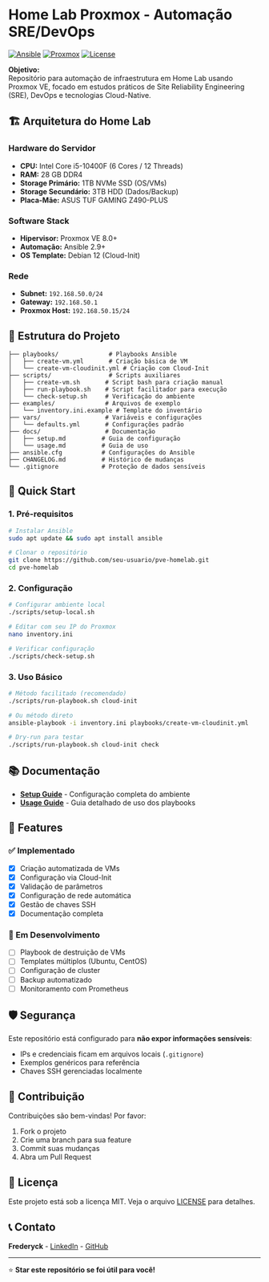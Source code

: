# Home Lab Proxmox - Automação SRE/DevOps

[![Ansible](https://img.shields.io/badge/Ansible-2.9+-red.svg)](https://ansible.com)
[![Proxmox](https://img.shields.io/badge/Proxmox-VE%208.0+-orange.svg)](https://proxmox.com)
[![License](https://img.shields.io/badge/License-MIT-blue.svg)](LICENSE)

**Objetivo:**  
Repositório para automação de infraestrutura em Home Lab usando Proxmox VE, focado em estudos práticos de Site Reliability Engineering (SRE), DevOps e tecnologias Cloud-Native.

## 🏗️ Arquitetura do Home Lab

### Hardware do Servidor
- **CPU:** Intel Core i5-10400F (6 Cores / 12 Threads)
- **RAM:** 28 GB DDR4
- **Storage Primário:** 1TB NVMe SSD (OS/VMs)
- **Storage Secundário:** 3TB HDD (Dados/Backup)
- **Placa-Mãe:** ASUS TUF GAMING Z490-PLUS

### Software Stack
- **Hipervisor:** Proxmox VE 8.0+
- **Automação:** Ansible 2.9+
- **OS Template:** Debian 12 (Cloud-Init)

### Rede
- **Subnet:** `192.168.50.0/24`
- **Gateway:** `192.168.50.1`
- **Proxmox Host:** `192.168.50.15/24`

## 📁 Estrutura do Projeto

```
├── playbooks/              # Playbooks Ansible
│   ├── create-vm.yml       # Criação básica de VM
│   └── create-vm-cloudinit.yml # Criação com Cloud-Init
├── scripts/                # Scripts auxiliares
│   ├── create-vm.sh       # Script bash para criação manual
│   ├── run-playbook.sh    # Script facilitador para execução
│   └── check-setup.sh     # Verificação do ambiente
├── examples/              # Arquivos de exemplo
│   └── inventory.ini.example # Template do inventário
├── vars/                  # Variáveis e configurações
│   └── defaults.yml       # Configurações padrão
├── docs/                  # Documentação
│   ├── setup.md          # Guia de configuração
│   └── usage.md          # Guia de uso
├── ansible.cfg           # Configurações do Ansible
├── CHANGELOG.md          # Histórico de mudanças
└── .gitignore            # Proteção de dados sensíveis
```

## 🚀 Quick Start

### 1. Pré-requisitos
```bash
# Instalar Ansible
sudo apt update && sudo apt install ansible

# Clonar o repositório
git clone https://github.com/seu-usuario/pve-homelab.git
cd pve-homelab
```

### 2. Configuração
```bash
# Configurar ambiente local
./scripts/setup-local.sh

# Editar com seu IP do Proxmox
nano inventory.ini

# Verificar configuração
./scripts/check-setup.sh
```

### 3. Uso Básico
```bash
# Método facilitado (recomendado)
./scripts/run-playbook.sh cloud-init

# Ou método direto
ansible-playbook -i inventory.ini playbooks/create-vm-cloudinit.yml

# Dry-run para testar
./scripts/run-playbook.sh cloud-init check
```

## 📚 Documentação

- **[Setup Guide](docs/setup.md)** - Configuração completa do ambiente
- **[Usage Guide](docs/usage.md)** - Guia detalhado de uso dos playbooks

## 🔧 Features

### ✅ Implementado
- [x] Criação automatizada de VMs
- [x] Configuração via Cloud-Init
- [x] Validação de parâmetros
- [x] Configuração de rede automática
- [x] Gestão de chaves SSH
- [x] Documentação completa

### 🚧 Em Desenvolvimento
- [ ] Playbook de destruição de VMs
- [ ] Templates múltiplos (Ubuntu, CentOS)
- [ ] Configuração de cluster
- [ ] Backup automatizado
- [ ] Monitoramento com Prometheus

## 🛡️ Segurança

Este repositório está configurado para **não expor informações sensíveis**:
- IPs e credenciais ficam em arquivos locais (`.gitignore`)
- Exemplos genéricos para referência
- Chaves SSH gerenciadas localmente

## 🤝 Contribuição

Contribuições são bem-vindas! Por favor:
1. Fork o projeto
2. Crie uma branch para sua feature
3. Commit suas mudanças
4. Abra um Pull Request

## 📄 Licença

Este projeto está sob a licença MIT. Veja o arquivo [LICENSE](LICENSE) para detalhes.

## 📞 Contato

**Frederyck** - [LinkedIn]([https://linkedin.com/in/seu-perfil](http://www.linkedin.com/in/frederyck-baleeiro-espinheiro-sales-4836b4125)) - [GitHub]([https://github.com/seu-usuario](https://github.com/frederycksales))

---
⭐ **Star este repositório se foi útil para você!**
